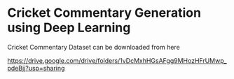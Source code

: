 # Cricket Commentary Generation using Deep Learning

Cricket Commentary Dataset can be downloaded from here

https://drive.google.com/drive/folders/1vDcMxhHGsAFgg9MHozHFrUMwp_pdeBjj?usp=sharing
